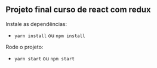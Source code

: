 ## Projeto final curso de react com redux

Instale as dependências:

* `yarn install` ou `npm install`

Rode o projeto:

* `yarn start` ou `npm start`
